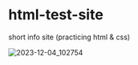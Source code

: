 # html-test-site
short info site (practicing html & css)

![2023-12-04_102754](https://github.com/lKryml/html-test-site/assets/103531991/77ddf320-f5a1-4d42-b29f-623e64607739)
